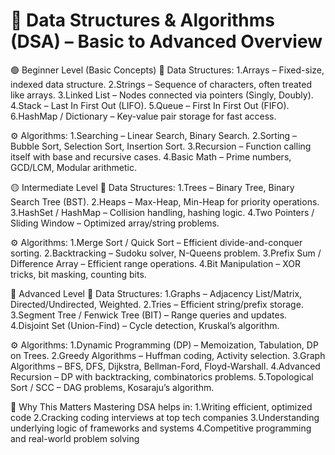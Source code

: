 # 📘 Data Structures & Algorithms (DSA) – Basic to Advanced Overview
🟢 Beginner Level (Basic Concepts)
📂 Data Structures:
1.Arrays – Fixed-size, indexed data structure.
2.Strings – Sequence of characters, often treated like arrays.
3.Linked List – Nodes connected via pointers (Singly, Doubly).
4.Stack – Last In First Out (LIFO).
5.Queue – First In First Out (FIFO).
6.HashMap / Dictionary – Key-value pair storage for fast access.

⚙️ Algorithms:
1.Searching – Linear Search, Binary Search.
2.Sorting – Bubble Sort, Selection Sort, Insertion Sort.
3.Recursion – Function calling itself with base and recursive cases.
4.Basic Math – Prime numbers, GCD/LCM, Modular arithmetic.

🟡 Intermediate Level
📂 Data Structures:
1.Trees – Binary Tree, Binary Search Tree (BST).
2.Heaps – Max-Heap, Min-Heap for priority operations.
3.HashSet / HashMap – Collision handling, hashing logic.
4.Two Pointers / Sliding Window – Optimized array/string problems.

⚙️ Algorithms:
1.Merge Sort / Quick Sort – Efficient divide-and-conquer sorting.
2.Backtracking – Sudoku solver, N-Queens problem.
3.Prefix Sum / Difference Array – Efficient range operations.
4.Bit Manipulation – XOR tricks, bit masking, counting bits.

🔴 Advanced Level
📂 Data Structures:
1.Graphs – Adjacency List/Matrix, Directed/Undirected, Weighted.
2.Tries – Efficient string/prefix storage.
3.Segment Tree / Fenwick Tree (BIT) – Range queries and updates.
4.Disjoint Set (Union-Find) – Cycle detection, Kruskal’s algorithm.

⚙️ Algorithms:
1.Dynamic Programming (DP) – Memoization, Tabulation, DP on Trees.
2.Greedy Algorithms – Huffman coding, Activity selection.
3.Graph Algorithms – BFS, DFS, Dijkstra, Bellman-Ford, Floyd-Warshall.
4.Advanced Recursion – DP with backtracking, combinatorics problems.
5.Topological Sort / SCC – DAG problems, Kosaraju’s algorithm.

🚀 Why This Matters
Mastering DSA helps in:
1.Writing efficient, optimized code
2.Cracking coding interviews at top tech companies
3.Understanding underlying logic of frameworks and systems
4.Competitive programming and real-world problem solving

